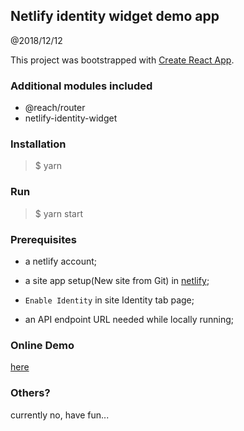 Netlify identity widget demo app
-------------------------------------

@2018/12/12


This project was bootstrapped with [Create React App](https://github.com/facebook/create-react-app).


### Additional modules included

* @reach/router
* netlify-identity-widget


### Installation

> $ yarn

### Run

> $ yarn start

### Prerequisites

* a netlify account;

* a site app setup(New site from Git) in [netlify](https://app.netlify.com/);

* `Enable Identity` in site Identity tab page;

* an API endpoint URL needed while locally running;


### Online Demo

[here](https://netlify-id-widget-demo.netlify.com/)

### Others?


currently no, have fun...


